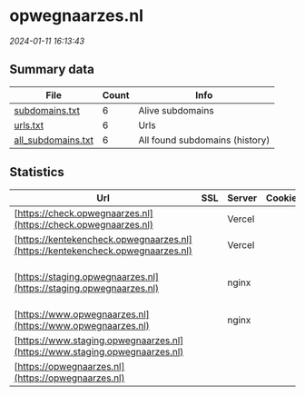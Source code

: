 # opwegnaarzes.nl
*2024-01-11 16:13:43*
## Summary data
| File       | Count | Info |
|------------|-------|------|
|[subdomains.txt](/data/opwegnaarzes.nl/subdomains.txt)|6|Alive subdomains|
|[urls.txt](/data/opwegnaarzes.nl/urls.txt)|6|Urls|
|[all_subdomains.txt](/data/opwegnaarzes.nl/all_subdomains.txt)|6|All found subdomains (history)|
## Statistics
| Url | SSL | Server | Cookie | HSTS | CSP | XFO | XXP | RP | Tech |Title |
|------------|-------|------|------|------|------|------|------|------|------|------|
|[https://check.opwegnaarzes.nl](https://check.opwegnaarzes.nl)| |Vercel| |:white_check_mark: | | | | :white_check_mark: |HSTS Vercel||
|[https://kentekencheck.opwegnaarzes.nl](https://kentekencheck.opwegnaarzes.nl)| |Vercel| |:white_check_mark: | | | | :white_check_mark: |HSTS Vercel||
|[https://staging.opwegnaarzes.nl](https://staging.opwegnaarzes.nl)| |nginx| | | | :white_check_mark: | | :white_check_mark: |Concrete CMS Nginx PHP|Home :: Op weg n...|
|[https://www.opwegnaarzes.nl](https://www.opwegnaarzes.nl)| |nginx| |:white_check_mark: | | :white_check_mark: | | :white_check_mark: |HSTS Nginx|Redirecting to h...|
|[https://www.staging.opwegnaarzes.nl](https://www.staging.opwegnaarzes.nl)| || | | | | | :white_check_mark: |||
|[https://opwegnaarzes.nl](https://opwegnaarzes.nl)| || |:white_check_mark: | | :white_check_mark: | | :white_check_mark: |HSTS||